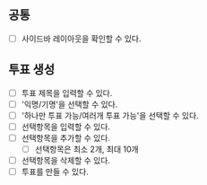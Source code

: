 ## 공통

- [ ] 사이드바 레이아웃을 확인할 수 있다.

## 투표 생성

- [ ] 투표 제목을 입력할 수 있다.
- [ ] '익명/기명'을 선택할 수 있다.
- [ ] '하나만 투표 가능/여러개 투표 가능'을 선택할 수 있다.
- [ ] 선택항목을 입력할 수 있다.
- [ ] 선택항목을 추가할 수 있다.
  - [ ] 선택항목은 최소 2개, 최대 10개
- [ ] 선택항목을 삭제할 수 있다.
- [ ] 투표를 만들 수 있다.

